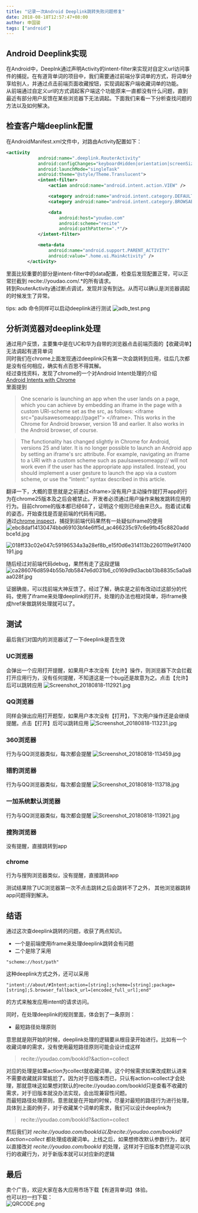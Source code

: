 ```yaml
---
title: "记录一次Android Deeplink跳转失败问题修复"
date: 2018-08-18T12:57:47+08:00
author: 申国骏
tags: ["android"]
---
```


## Android Deeplink实现
在Android中，Deeplnk通过声明Activity的intent-filter来实现对自定义url访问事件的捕捉。在有道背单词的项目中，我们需要通过前端分享词单的方式，将词单分享给别人，并通过点击前端页面收藏按钮，实现调起客户端收藏词单的功能。  
从前端通过自定义url的方式调起客户端这个功能原来一直都没有什么问题，直到最近有部分用户反馈在某些浏览器下无法调起。下面我们来看一下分析查找问题的方法以及如何解决。

## 检查客户端deeplink配置
在AndroidManifest.xml文件中，对路由Activity配置如下：
```xml
<activity
            android:name=".deeplink.RouterActivity"
            android:configChanges="keyboardHidden|orientation|screenSize"
            android:launchMode="singleTask"
            android:theme="@style/Theme.Translucent">
            <intent-filter>
                <action android:name="android.intent.action.VIEW" />

                <category android:name="android.intent.category.DEFAULT" />
                <category android:name="android.intent.category.BROWSABLE" />

                <data
                    android:host="youdao.com"
                    android:scheme="recite"
                    android:pathPattern=".*"/>
            </intent-filter>

            <meta-data
                android:name="android.support.PARENT_ACTIVITY"
                android:value=".home.ui.MainActivity" />
        </activity>
```
里面比较重要的部分是intent-filter中的data配置，检查后发现配置正常，可以正常拦截到 recite://youdao.com/.*的所有请求。  
转到RouterActivity通过断点调试，发现并没有到达。从而可以确认是浏览器调起的时候发生了异常。

tips: adb 命令同样可以启动deeplink进行测试
![adb_test.png](https://upload-images.jianshu.io/upload_images/2057980-73c35e7454f39985.png?imageMogr2/auto-orient/strip%7CimageView2/2/w/1240)

## 分析浏览器对deeplink处理
通过用户反馈，主要集中是在UC和华为自带的浏览器点击前端页面的【收藏词单】无法调起有道背单词  
同时我们在chrome上面发现通过deeplink只有第一次会跳转到应用，往后几次都是没有任何相应，确实有点百思不得其解。  
经过查找资料，发现了chrome的一个对Android Intent处理的介绍  
[Android Intents with Chrome](https://developer.chrome.com/multidevice/android/intents)  
里面提到
 
> One scenario is launching an app when the user lands on a page, which you can achieve by embedding an iframe in the page with a custom URI-scheme set as the src, as follows: \<iframe src="paulsawesomeapp://page1"\> \</iframe\>. This works in the Chrome for Android browser, version 18 and earlier. It also works in the Android browser, of course.

> The functionality has changed slightly in Chrome for Android, versions 25 and later. It is no longer possible to launch an Android app by setting an iframe's src attribute. For example, navigating an iframe to a URI with a custom scheme such as paulsawesomeapp:// will not work even if the user has the appropriate app installed. Instead, you should implement a user gesture to launch the app via a custom scheme, or use the “intent:” syntax described in this article.

翻译一下，大概的意思就是之前通过\<iframe\>没有用户主动操作就打开app的行为在chrome25版本及之后会被禁止。开发者必须通过用户操作来触发跳转应用的行为。目前chrome的版本都已经68了，证明这个规则已经由来已久。抱着试试看的姿态，开始查找是否是前端的代码有问题。  
通过[chrome inspect](chrome://inspect/#devices)，捕捉到前端代码果然有一处疑似iframe的使用
![ebc8daf14130474bbd69103bf4e6ff5d_ac466235c97c6e9fb45c8820addbce1d.jpg](https://upload-images.jianshu.io/upload_images/2057980-6b577639649d4752.jpg?imageMogr2/auto-orient/strip%7CimageView2/2/w/1240)  

![018ff33c02e047c59196534a3a28ef8b_e15f0d6e314113b2260119e917400191.jpg](https://upload-images.jianshu.io/upload_images/2057980-c97f1fbc1d1e2125.jpg?imageMogr2/auto-orient/strip%7CimageView2/2/w/1240)  

随后经过对前端代码debug，果然有走了这段逻辑
![ca286076d8594b55b7db5847e6d031b6_c0169d9d3acbb13b8835c5a0a8aa028f.jpg](https://upload-images.jianshu.io/upload_images/2057980-281a63c225a4f593.jpg?imageMogr2/auto-orient/strip%7CimageView2/2/w/1240)  

证据确凿，可以找前端大神反馈了。经过了解，确实是之前有改动过这部分的代码，使用了iframe来处理deeplink的打开。处理的办法也相对简单，将iframe换成href来做跳转处理就可以了。


## 测试
最后我们对国内的浏览器试了一下deeplink是否生效
### UC浏览器
会弹出一个应用打开提醒，如果用户本次没有【允许】操作，则浏览器下次会拦截打开应用行为，没有任何提醒，不知道这是一个bug还是故意为之。点击【允许】后可以跳转应用
![Screenshot_20180818-112921.jpg](https://upload-images.jianshu.io/upload_images/2057980-a5e83c90747d064a.jpg?imageMogr2/auto-orient/strip%7CimageView2/2/w/1240)
### QQ浏览器
同样会弹出应用打开题型，如果用户本次没有【打开】，下次用户操作还是会继续提醒。点击【打开】后可以跳转应用
![Screenshot_20180818-113231.jpg](https://upload-images.jianshu.io/upload_images/2057980-0783dfe185065554.jpg?imageMogr2/auto-orient/strip%7CimageView2/2/w/1240)
### 360浏览器
行为与QQ浏览器类似，每次都会提醒
![Screenshot_20180818-113459.jpg](https://upload-images.jianshu.io/upload_images/2057980-191f1f99af00a992.jpg?imageMogr2/auto-orient/strip%7CimageView2/2/w/1240)
### 猎豹浏览器
行为与QQ浏览器类似，每次都会提醒
![Screenshot_20180818-113718.jpg](https://upload-images.jianshu.io/upload_images/2057980-f956c1cdbd9b4e48.jpg?imageMogr2/auto-orient/strip%7CimageView2/2/w/1240)
### 一加系统默认浏览器
行为与QQ浏览器类似，每次都会提醒
![Screenshot_20180818-113921.jpg](https://upload-images.jianshu.io/upload_images/2057980-331e8219180a3cfa.jpg?imageMogr2/auto-orient/strip%7CimageView2/2/w/1240)
### 搜狗浏览器
没有提醒，直接跳转到app
### chrome
行为与搜狗浏览器类似，没有提醒，直接跳转app  

测试结果除了UC浏览器第一次不点击跳转之后会跳转不了之外，
其他浏览器跳转app问题得到解决。

## 结语
通过这次查deeplink跳转的问题，收获了两点知识。  
* 一个是前端使用iframe来处理deeplink跳转会有问题  
* 二个是除了采用
```
"scheme://host/path"
```
这种deeplink方式之外，还可以采用
```
"intent://about/#Intent;action=[string];scheme=[string];package=[string];S.browser_fallback_url=[encoded_full_url];end"
```
的方式来触发应用intent的请求访问。

同时，在处理deeplink的规则里面，体会到了一条原则：

* 最短路径处理原则  

意思就是刚开始的时候，deeplink处理的逻辑要从根目录开始进行。比如有一个收藏词单的需求，没有使用最短路径原则可能会设计成这样

> recite://youdao.com/bookId?&action=collect

对应的处理是如果action为collect就收藏词单。这个时候需求如果改成默认进来不需要收藏就非常尴尬了。因为对于旧版本而已，只认有action=collect才会处理，那就意味这如果想对默认的recite://youdao.com/bookId只是查看不收藏的需求，对于旧版本就没办法实现，会出现兼容性问题。  
而最短路径处理原则，意思就是在开始的时候，尽量对最短的路径行为进行处理，具体到上面的例子，对于收藏某个词单的需求，我们可以设计deeplink为

> recite://youdao.com/bookId?&action=collect

然后我们对 *recite://youdao.com/bookId以及recite://youdao.com/bookId?&action=collect* 都处理成收藏词单。上线之后，如果想修改默认参数行为，就可以直接改对 *recite://youdao.com/bookId* 的处理，这样对于旧版本仍然是可以执行的收藏行为，对于新版本就可以对应新的逻辑

## 最后
卖个广告，欢迎大家在各大应用市场下载【有道背单词】体验。  
也可以扫一扫下载：  
![QRCODE.png](https://upload-images.jianshu.io/upload_images/2057980-beb4d17106c8c5ad.png?imageMogr2/auto-orient/strip%7CimageView2/2/w/1240)


